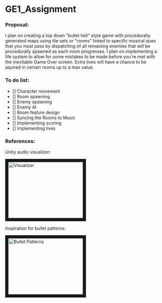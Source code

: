 # GE1_Assignment

### Proposal:
I plan on creating a top down "bullet hell" style game with procedurally generated maps using tile sets or "rooms" linked to specific musical ques that you must pass by dispatching of all remaining enemies that will be procedurally spawned as each room progresses. I plan on implementing a life system to allow for some mistakes to be made before you're met with the inevitable Game Over screen. Extra lives will have a chance to be aquired in certain rooms up to a max value.


### To do list:
- [] Character movement
- [] Room spawning
- [] Enemy spawning
- [] Enemy AI
- [] Room feature design
- [] Syncing the Rooms to Music
- [] Implementing scoring
- [] Implementing lives


### References:
Unity audio visualizer:

<a href="http://www.youtube.com/watch?feature=player_embedded&v=5pmoP1ZOoNs
" target="_blank"><img src="http://img.youtube.com/vi/5pmoP1ZOoNs/0.jpg" 
alt="Visualizer" width="240" height="180" border="10" /></a>

Inspiration for bullet patterns:

<a href="http://www.youtube.com/watch?feature=player_embedded&v=8LxIeRE0slc
" target="_blank"><img src="http://img.youtube.com/vi/8LxIeRE0slc/0.jpg" 
alt="Bullet Patterns" width="240" height="180" border="10" /></a>
